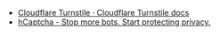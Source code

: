 - [Cloudflare Turnstile · Cloudflare Turnstile docs](https://developers.cloudflare.com/turnstile/)
- [hCaptcha - Stop more bots. Start protecting privacy.](https://www.hcaptcha.com/)